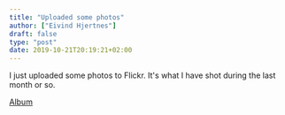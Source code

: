 ```yaml
---
title: "Uploaded some photos"
author: ["Eivind Hjertnes"]
draft: false
type: "post"
date: 2019-10-21T20:19:21+02:00
---
```


I just uploaded some photos to Flickr. It's what I have shot during the last month or so.

[Album](https://flickr.com/photos/184565425@N04/sets/72157711438074986)
